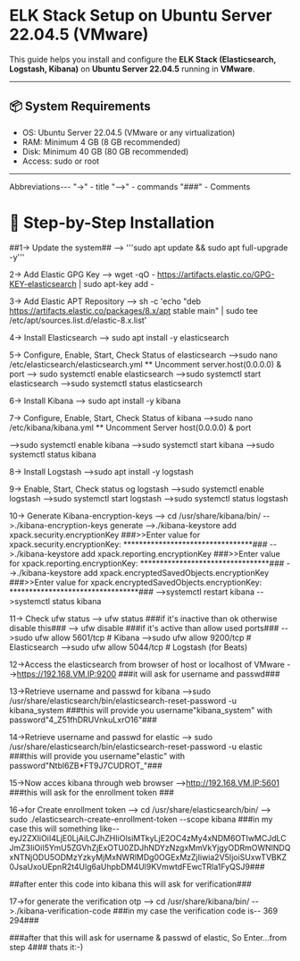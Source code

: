 # ELK Stack Setup on Ubuntu Server 22.04.5 (VMware)
This guide helps you install and configure the **ELK Stack (Elasticsearch, Logstash, Kibana)** on **Ubuntu Server 22.04.5** running in **VMware**.


---

## 📦 System Requirements

- OS: Ubuntu Server 22.04.5 (VMware or any virtualization)
- RAM: Minimum 4 GB (8 GB recommended)
- Disk: Minimum 40 GB (80 GB recommended)
- Access: sudo or root

---

Abbreviations---
"->"    -  title
"-->"   -  commands
"###"   -  Comments

# 🚀 Step-by-Step Installation

##1-> Update the system##
--> '''sudo apt update && sudo apt full-upgrade -y'''

2-> Add Elastic GPG Key
--> wget -qO - https://artifacts.elastic.co/GPG-KEY-elasticsearch | sudo apt-key add -

3-> Add Elastic APT Repository
--> sh -c 'echo "deb https://artifacts.elastic.co/packages/8.x/apt stable main" | sudo tee /etc/apt/sources.list.d/elastic-8.x.list'

4-> Install Elasticsearch
--> sudo apt install -y elasticsearch

5-> Configure, Enable, Start, Check Status of elasticsearch
-->sudo nano /etc/elasticsearch/elasticsearch.yml
** Uncomment server.host(0.0.0.0) & port
--> sudo systemctl enable elasticsearch
-->sudo systemctl start elasticsearch
-->sudo systemctl status elasticsearch

6-> Install Kibana
--> sudo apt install -y kibana

7-> Configure, Enable, Start, Check Status of kibana
-->sudo nano /etc/kibana/kibana.yml
** Uncomment Server host(0.0.0.0) & port

-->sudo systemctl enable kibana
-->sudo systemctl start kibana
-->sudo systemctl status kibana

8-> Install Logstash
-->sudo apt install -y logstash

9-> Enable, Start, Check status og logstash
-->sudo systemctl enable logstash
-->sudo systemctl start logstash
-->sudo systemctl status logstash

10-> Generate Kibana-encryption-keys
--> cd /usr/share/kibana/bin/
-->./kibana-encryption-keys generate
-->./kibana-keystore add xpack.security.encryptionKey
   ###>>Enter value for xpack.security.encryptionKey: *********************************###
-->./kibana-keystore add xpack.reporting.encryptionKey
   ###>>Enter value for xpack.reporting.encryptionKey: *********************************###
-->./kibana-keystore add xpack.encryptedSavedObjects.encryptionKey
   ###>>Enter value for xpack.encryptedSavedObjects.encryptionKey: *********************************###
-->systemctl restart kibana
-->systemctl status kibana

11-> Check ufw status
--> ufw status
###if it's inactive than ok otherwise disable this### --> ufw disable
###if it's active than allow used ports###
-->sudo ufw allow 5601/tcp  # Kibana
-->sudo ufw allow 9200/tcp  # Elasticsearch
-->sudo ufw allow 5044/tcp  # Logstash (for Beats)

12->Access the elasticsearch from browser of host or localhost of VMware
-->https://192.168.VM.IP:9200
###it will ask for username and passwd###

13->Retrieve username and passwd for kibana
-->sudo /usr/share/elasticsearch/bin/elasticsearch-reset-password -u kibana_system
 ###this will provide you username"kibana_system" with password"4_Z51fhDRUVnkuLxrO16"###

14->Retrieve username and passwd for elastic
--> sudo /usr/share/elasticsearch/bin/elasticsearch-reset-password -u elastic
###this will provide you username"elastic" with password"Ntbl6ZB*FT9J7CUDROT_"###

15->Now acces kibana through web browser
-->http://192.168.VM.IP:5601
###this will ask for the enrollment token ###

16->for Create enrollment token 
--> cd /usr/share/elasticsearch/bin/
--> sudo ./elasticsearch-create-enrollment-token --scope kibana
###in my case this will something like-- eyJ2ZXIiOiI4LjE0LjAiLCJhZHIiOlsiMTkyLjE2OC4zMy4xNDM6OTIwMCJdLCJmZ3IiOiI5YmU5ZGVhZjExOTU0ZDJhNDYzNzgxMmVkYjgyODRmOWNlNDQxNTNjODU5ODMzYzkyMjMxNWRlMDg0OGExMzZjIiwia2V5IjoiSUxwTVBKZ0JsaUxoUEpnR2t4Ulg6aUhpbDM4Ul9KVmwtdFEwcTRla1FyQSJ9###

##after enter this code into kibana this will ask for verification###

17->for generate the verification otp
--> cd /usr/share/kibana/bin/
-->./kibana-verification-code
###in my case the verification code is-- 369 294###

###after that this will ask for username & passwd of elastic, So Enter...from step 4###
thats it:-)
